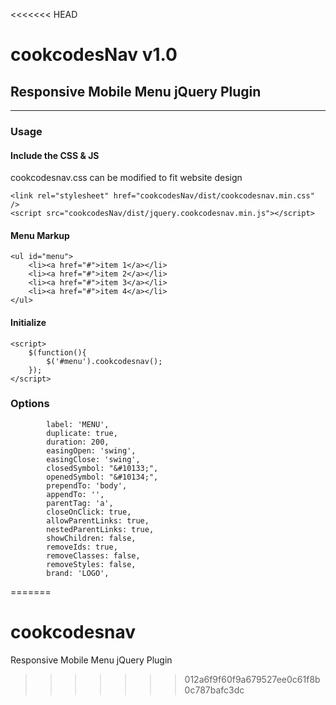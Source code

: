 <<<<<<< HEAD
# cookcodesNav v1.0
## Responsive Mobile Menu jQuery Plugin
* * *
### Usage

#### Include the CSS & JS
cookcodesnav.css can be modified to fit website design

    <link rel="stylesheet" href="cookcodesNav/dist/cookcodesnav.min.css" />
    <script src="cookcodesNav/dist/jquery.cookcodesnav.min.js"></script>

#### Menu Markup

    <ul id="menu">
        <li><a href="#">item 1</a></li>
        <li><a href="#">item 2</a></li>
        <li><a href="#">item 3</a></li>
        <li><a href="#">item 4</a></li>
    </ul>
#### Initialize

    <script>
        $(function(){
            $('#menu').cookcodesnav();
        });
    </script>

### Options
 			label: 'MENU',
            duplicate: true,
            duration: 200,
            easingOpen: 'swing',
            easingClose: 'swing',
            closedSymbol: "&#10133;",
            openedSymbol: "&#10134;",
            prependTo: 'body',
            appendTo: '',
            parentTag: 'a',
            closeOnClick: true,
            allowParentLinks: true,
            nestedParentLinks: true,
            showChildren: false,
            removeIds: true,
            removeClasses: false,
            removeStyles: false,
			brand: 'LOGO',

=======
# cookcodesnav
Responsive Mobile Menu jQuery Plugin
>>>>>>> 012a6f9f60f9a679527ee0c61f8b0c787bafc3dc
